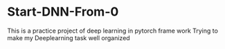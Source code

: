 # Start-DNN-From-0
This is a practice project of deep learning in pytorch frame work
Trying to make my Deeplearning task well organized
